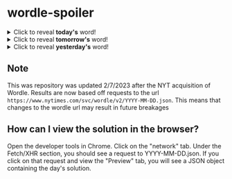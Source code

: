 # wordle-spoiler

<details>
  <summary>Click to reveal <b>today's</b> word!</summary>
  <br>
  <b> spear </b>
</details>

<details>
  <summary>Click to reveal <b>tomorrow's</b> word!</summary>
  <br>
  <b> check </b>
</details>

<details>
  <summary>Click to reveal <b>yesterday's</b> word!</summary>
  <br>
  <b> deity </b>
</details>

## Note
This was repository was updated 2/7/2023 after the NYT acquisition of Wordle. Results are now based off requests to the url `https://www.nytimes.com/svc/wordle/v2/YYYY-MM-DD.json`. This means that changes to the wordle url may result in future breakages

## How can I view the solution in the browser?
Open the developer tools in Chrome. Click on the "network" tab. Under the Fetch/XHR section, you should see a request to YYYY-MM-DD.json. If you click on that request and view the "Preview" tab, you will see a JSON object containing the day's solution.